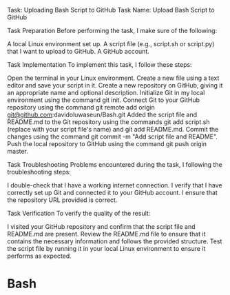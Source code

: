 Task: Uploading Bash Script to GitHub
Task Name: Upload Bash Script to GitHub

Task Preparation
Before performing the task, I make sure of the following:

A local Linux environment set up.
A script file (e.g., script.sh or script.py) that I want to upload to GitHub.
A GitHub account.

Task Implementation
To implement this task, I follow these steps:

Open the terminal in your Linux environment.
Create a new file using a text editor and save your script in it.
Create a new repository on GitHub, giving it an appropriate name and optional description.
Initialize Git in my local environment using the command git init.
Connect Git to your GitHub repository using the command git remote add origin git@github.com:davidoluwaseun/Bash.git 
Added the script file and README.md to the Git repository using the commands git add script.sh (replace with your script file's name) and git add README.md.
Commit the changes using the command git commit -m "Add script file and README".
Push the local repository to GitHub using the command git push origin master.


Task Troubleshooting
Problems encountered during the task, I following the troubleshooting steps:

I double-check that I have a working internet connection.
I verify that I have correctly set up Git and connected it to your GitHub account.
I ensure that the repository URL provided is correct.

Task Verification
To verify the quality of the result:

I visited your GitHub repository and confirm that the script file and README.md are present.
Review the README.md file to ensure that it contains the necessary information and follows the provided structure.
Test the script file by running it in your local Linux environment to ensure it performs as expected.


# Bash
